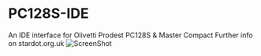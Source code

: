 # PC128S-IDE
An IDE interface for Olivetti Prodest PC128S & Master Compact
Further info on stardot.org.uk
![ScreenShot](https://raw.githubusercontent.com/aotta/PC128S-IDE/PC128S_IDE.png)
